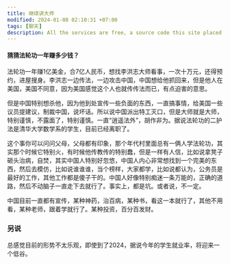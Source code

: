 ```yaml
---
title: 继续讲大师
modified: 2024-01-08 02:10:31 +07:00
tags: [聊天]
description: All the services are free, a source code this site placed on github repository and intergration with netlify service, another service that you can use is github page for hosting your own static site.
---
```


####  猜猜法轮功一年赚多少钱？

法轮功一年赚1亿美金，合7亿人民币，想找李洪志大师看事，一次十万元，还得预约，进屋搜身。李洪志一边传法，一边攻击中国，中国想给他抓回来，但是他人在美国，美国不同意，因为美国感觉这个人也就传传法而已，有点迫害的意思。

但是中国特别想杀他，因为他到处宣传一些负面的东西，一直搞事情，给美国一些议员提建议，制裁中国，说坏话。所以说中国派出特工灭口，但是大师就是大师，特别谨慎，不露面了，特别谨慎。一直“逍遥法外”，胡作非为。据说法轮功的二护法是清华大学数学系的学生，目前已经离职了。

这个事你可以问问父母，父母都有印象，那个年代村里面总有一俩人学法轮功，其实那个时候它特别火，有时候他传教传的特别蠢，但是一样有人信，比如说拿凳子砸头治病，自焚，其实中国人特别好忽悠，中国人内心非常想找到一个完美的东西，然后去模仿，比如说谁谁谁，当个榜样，大家都学，比如说都认为，公务员是最好的工作，其他工作都是傻子干的。中国人好像特别痴迷一条万能的，正确的道路，然后不动脑子一直走下去就行了。事实上，都是坑。或者说，不一定。

中国目前一直都有宣传，某种神药，治百病，某种书，看这一本就行了，其他不用看，某种老师，跟着学就行了。某种投资，百分百发财。

### 另说

 总感觉目前的形势不太乐观，即使到了2024，据说今年的学生就业率，将迎来一个低谷。





